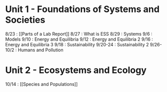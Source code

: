# Unit 1 - Foundations of Systems and Societies
8/23 : [[Parts of a Lab Report]]
8/27 : What is ESS
8/29 : Systems
9/6 : Models
9/10 : Energy and Equilibria
9/12 : Energy and Equilibria 2
9/16 : Energy and Equilibria 3
9/18 : Sustainability
9/20-24 : Sustainability 2
9/26-10/2 : Humans and Pollution
# Unit 2 - Ecosystems and Ecology
10/14 : [[Species and Populations]]